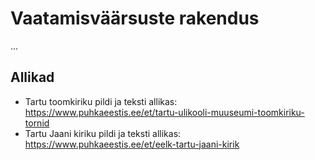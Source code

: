 # Vaatamisväärsuste rakendus

...

## Allikad

* Tartu toomkiriku pildi ja teksti allikas: https://www.puhkaeestis.ee/et/tartu-ulikooli-muuseumi-toomkiriku-tornid
* Tartu Jaani kiriku pildi ja teksti allikas: https://www.puhkaeestis.ee/et/eelk-tartu-jaani-kirik
